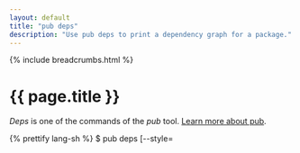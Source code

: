 ```yaml
---
layout: default
title: "pub deps"
description: "Use pub deps to print a dependency graph for a package."
---
```


{% include breadcrumbs.html %}

# {{ page.title }}

_Deps_ is one of the commands of the _pub_ tool.
[Learn more about pub](/tools/pub/).

{% prettify lang-sh %}
$ pub deps [--style=<style>]
{% endprettify %}

This command prints the dependency graph for a package.
The graph includes both the
[immediate dependencies](../glossary.html#immediate-dependency)
that the package uses (as specified in the pubspec), as well as the
[transitive dependencies](../glossary.html#transitive-dependency)
pulled in by the immediate dependencies.

The dependency information is printed as a tree, a list, or a compact
list.

For example, the pubspec for the markdown_converter example specifies
the following dependencies:

{% prettify lang-sh %}
dependencies:
  barback: any
  markdown: any
{% endprettify %}

Here's an example of the `pub deps` output for markdown_converter:

{% prettify lang-sh %}
$ pub deps
markdown_converter 0.0.0
|-- barback 0.11.1
|   |-- path 1.0.0
|   |-- source_maps 0.9.0
|   '-- stack_trace 0.9.2
|       '-- path...
'-- markdown 0.5.0
{% endprettify %}

## Options {#options}

For options that apply to all pub commands, see
[Global options](/tools/pub/cmd/#global-options).

`--style=<style>` or `-s <style>`
: Optional. How the output should be displayed. The options are:
`compact`, `tree`, or `list`. The default is tree.

<aside class="alert alert-info" markdown="1">
*Problems?*
See [Troubleshooting Pub](../troubleshoot.html).
</aside>

